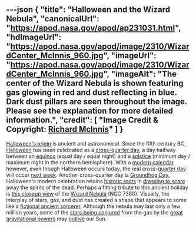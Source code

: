 ---json
{
  "title": "Halloween and the Wizard Nebula",
  "canonicalUrl": "https://apod.nasa.gov/apod/ap231031.html",
  "hdImageUrl": "https://apod.nasa.gov/apod/image/2310/WizardCenter_McInnis_960.jpg",
  "imageUrl": "https://apod.nasa.gov/apod/image/2310/WizardCenter_McInnis_960.jpg",
  "imageAlt": "The center of the Wizard Nebula is shown featuring gas glowing in red and dust reflecting in blue. Dark dust pillars are seen throughout the image. Please see the explanation for more detailed information.",
  "credit": [
    "Image Credit & Copyright: [Richard McInnis](https://www.astrobin.com/users/rmcinnis1/)"
  ]
}
---

[Halloween's origin](https://www.history.com/topics/halloween/history-of-halloween) is ancient and astronomical. Since the fifth century BC, [Halloween](https://en.wikipedia.org/wiki/Halloween) has been celebrated as a [cross-quarter day](https://earthsky.org/astronomy-essentials/halloween-derived-from-ancient-celtic-cross-quarter-day/), a day halfway between an [equinox](https://www.timeanddate.com/calendar/september-equinox.html) (equal day / equal night) and a [solstice](https://apod.nasa.gov/apod/ap220321.html) (minimum day / maximum night in the northern hemisphere). With a [modern calendar](https://webexhibits.org/calendars/year-countries.html) however, even though Halloween occurs today, the real cross-[quarter day](https://en.wikipedia.org/wiki/Quarter_days) will occur [next week](https://sonrisaeast.com/quarter-sun-cross-quarter-calendar/). Another cross-quarter day is [Groundhog Day](https://en.wikipedia.org/wiki/Groundhog_Day)[.](http://www.youtube.com/watch?v=eZbtAFq7dP8) Halloween's modern celebration retains [historic roots](https://www.neopagan.net/Halloween-Origins.html) in [dressing to scare](https://www.boredpanda.com/blog/wp-content/uploads/2016/10/halloween-cat-costumes-19-57f75fe01d15b__605.jpg) away the spirits of the dead. Perhaps a fitting tribute to this ancient holiday is [this closeup view](https://www.astrobin.com/kt2rv5/) of the [Wizard Nebula](https://en.wikipedia.org/wiki/NGC_7380) (NGC 7380). Visually, the interplay of stars, gas, and dust has created a shape that appears to some like a [fictional ancient sorcerer](https://en.wikipedia.org/wiki/Magician_(fantasy)#/media/File:Arthur-Pyle_The_Enchanter_Merlin.JPG). Although the nebula may last only a few million years, some of the [stars being conjured](https://science.nasa.gov/astrophysics/focus-areas/how-do-stars-form-and-evolve/) from the gas by the [great gravitational powers](https://en.wikipedia.org/wiki/Gravitational_collapse) may [outlive](http://hyperphysics.phy-astr.gsu.edu/hbase/Astro/startime.html) our Sun.

